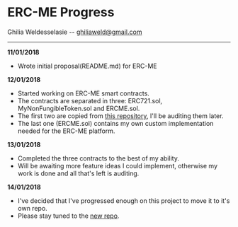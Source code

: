 # ERC-ME Progress
Ghilia Weldesselasie -- <a href='mailto:ghiliaweld@gmail.com'>ghiliaweld@gmail.com</a>

---
**11/01/2018**
- Wrote initial proposal(README.md) for ERC-ME

**12/01/2018**
- Started working on ERC-ME smart contracts.
- The contracts are separated in three: ERC721.sol, MyNonFungibleToken.sol and ERCME.sol.
- The first two are copied from [this repository](https://github.com/m0t0k1ch1/ERC721-token-sample), I'll be auditing them later.
- The last one (ERCME.sol) contains my own custom implementation needed for the ERC-ME platform.

**13/01/2018**
- Completed the three contracts to the best of my ability.
- Will be awaiting more feature ideas I could implement, otherwise my work is done and all that's left is auditing.

**14/01/2018**
- I've decided that I've progressed enough on this project to move it to it's own repo.
- Please stay tuned to the [new repo](https://github.com/ghiliweld/ERC-ME).
